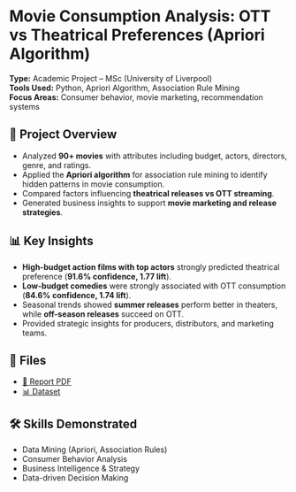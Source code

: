 # Movie Consumption Analysis: OTT vs Theatrical Preferences (Apriori Algorithm)  

**Type:** Academic Project – MSc (University of Liverpool)  
**Tools Used:** Python, Apriori Algorithm, Association Rule Mining  
**Focus Areas:** Consumer behavior, movie marketing, recommendation systems  

## 📑 Project Overview  
- Analyzed **90+ movies** with attributes including budget, actors, directors, genre, and ratings.  
- Applied the **Apriori algorithm** for association rule mining to identify hidden patterns in movie consumption.  
- Compared factors influencing **theatrical releases vs OTT streaming**.  
- Generated business insights to support **movie marketing and release strategies**.  

## 📊 Key Insights  
- **High-budget action films with top actors** strongly predicted theatrical preference (**91.6% confidence, 1.77 lift**).  
- **Low-budget comedies** were strongly associated with OTT consumption (**84.6% confidence, 1.74 lift**).  
- Seasonal trends showed **summer releases** perform better in theaters, while **off-season releases** succeed on OTT.  
- Provided strategic insights for producers, distributors, and marketing teams.  

## 📂 Files  
- [📄 Report PDF](./YourReportFile.pd)  
- [📊 Dataset](annotated-Dataset.xlsx.pdf)   

## 🛠️ Skills Demonstrated  
- Data Mining (Apriori, Association Rules)  
- Consumer Behavior Analysis  
- Business Intelligence & Strategy  
- Data-driven Decision Making  
